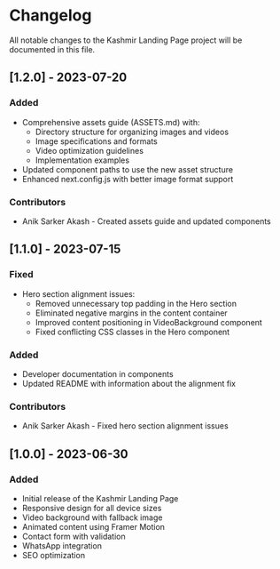 # Changelog

All notable changes to the Kashmir Landing Page project will be documented in this file.

## [1.2.0] - 2023-07-20

### Added
- Comprehensive assets guide (ASSETS.md) with:
  - Directory structure for organizing images and videos
  - Image specifications and formats
  - Video optimization guidelines
  - Implementation examples
- Updated component paths to use the new asset structure
- Enhanced next.config.js with better image format support

### Contributors
- Anik Sarker Akash - Created assets guide and updated components

## [1.1.0] - 2023-07-15

### Fixed
- Hero section alignment issues:
  - Removed unnecessary top padding in the Hero section
  - Eliminated negative margins in the content container
  - Improved content positioning in VideoBackground component
  - Fixed conflicting CSS classes in the Hero component

### Added
- Developer documentation in components
- Updated README with information about the alignment fix

### Contributors
- Anik Sarker Akash - Fixed hero section alignment issues

## [1.0.0] - 2023-06-30

### Added
- Initial release of the Kashmir Landing Page
- Responsive design for all device sizes
- Video background with fallback image
- Animated content using Framer Motion
- Contact form with validation
- WhatsApp integration
- SEO optimization
